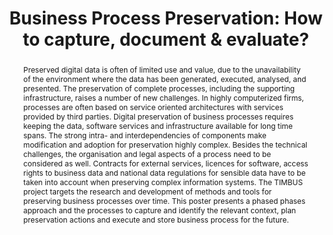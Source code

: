 ---
abstract: Preserved digital data is often of limited use and value, due to the unavailability
  of the environment where the data has been generated, executed, analysed, and presented.
  The preservation of complete processes, including the supporting infrastructure,
  raises a number of new challenges. In highly computerized firms, processes are often
  based on service oriented architectures with services provided by third parties.
  Digital preservation of business processes requires keeping the data, software services
  and infrastructure available for long time spans. The strong intra- and interdependencies
  of components make modification and adoption for preservation highly complex. Besides
  the technical challenges, the organisation and legal aspects of a process need to
  be considered as well. Contracts for external services, licences for software, access
  rights to business data and national data regulations for sensible data have to
  be taken into account when preserving complex information systems. The TIMBUS project
  targets the research and development of methods and tools for preserving business
  processes over time. This poster presents a phased phases approach and the processes
  to capture and identify the relevant context, plan preservation actions and execute
  and store business process for the future.
creators:
- Strodl, Stephan
- Draws, Daniel
- Antunes, Goncalo
- Rauber, Andreas
date: null
document_url: https://services.phaidra.univie.ac.at/api/object/o:293867/download
grand_parent: iPRES
institutions: []
keywords:
- ischool
- toronto
- canada
- digital preservation
- business process
- preservation infrastructure
- information systems
landing_page_url: https://phaidra.univie.ac.at/o:293867
language: eng
layout: publication
license: CC BY-NC-SA 3.0 AT
notes_url: null
parent: iPRES 2012
publication_type: poster
size: 886533
slides_url: null
source_name: iPRES
stream_url: null
title: 'Business Process Preservation: How to capture, document & evaluate?'
year: 2012
---